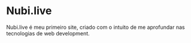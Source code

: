 # Nubi.live
Nubi.live é meu primeiro site, criado com o intuito de me aprofundar nas tecnologias de web development.
